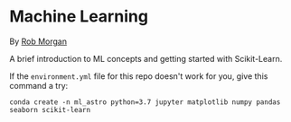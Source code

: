 # Machine Learning

By [Rob Morgan](https://rmorgan10.github.io/)

A brief introduction to ML concepts and getting started with Scikit-Learn.

If the `environment.yml` file for this repo doesn't work for you, give this command a try:

`conda create -n ml_astro python=3.7 jupyter matplotlib numpy pandas seaborn scikit-learn`
